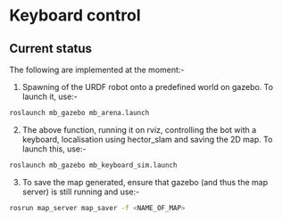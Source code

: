 # Keyboard control

## Current status
The following are implemented at the moment:-

1. Spawning of the URDF robot onto a predefined world on gazebo. To launch it, use:-
```bash
roslaunch mb_gazebo mb_arena.launch
```
2. The above function, running it on rviz, controlling the bot with a keyboard, localisation using hector_slam and saving the 2D map. To launch this, use:- 
```bash
roslaunch mb_gazebo mb_keyboard_sim.launch
``` 
3. To save the map generated, ensure that gazebo (and thus the map server) is still running and use:-
```bash
rosrun map_server map_saver -f <NAME_OF_MAP>
``` 

